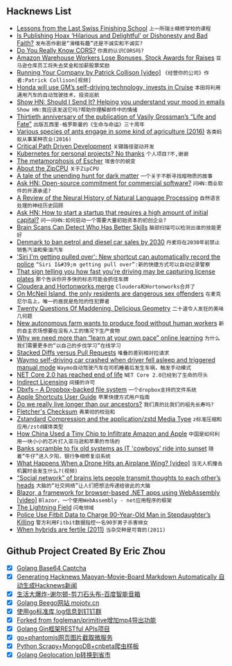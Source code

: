 ## Hacknews List


- [Lessons from the Last Swiss Finishing School](https://www.newyorker.com/magazine/2018/10/08/lessons-from-the-last-swiss-finishing-school)  `上一所瑞士精修学校的课程`
- [Is Publishing Hoax ‘Hilarious and Delightful’ or Dishonesty and Bad Faith?](https://www.chronicle.com/article/Sokal-Squared-Is-Huge/244714)  `发布恶作剧是“滑稽有趣”还是不诚实和不诚实?`
- [Do You Really Know CORS?](http://performantcode.com/web/do-you-really-know-cors)  `你真的认识CORS吗?`
- [Amazon Warehouse Workers Lose Bonuses, Stock Awards for Raises](https://www.bloomberg.com/news/articles/2018-10-03/amazon-eliminating-bonuses-stock-awards-to-help-pay-for-raises)  `亚马逊仓库员工将失去奖金和加薪股票奖励`
- [Running Your Company by Patrick Collison [video]](https://www.youtube.com/watch?v=NprBQi0cSHU)  `《经营你的公司》作者:Patrick Collison[视频]`
- [Honda will use GM’s self-driving technology, invests in Cruise](https://arstechnica.com/cars/2018/10/honda-will-use-gms-self-driving-technology-invest-2-75-billion/)  `本田将利用通用汽车的自动驾驶技术，投资巡航`
- [Show HN: Should I Send It? Helping you understand your mood in emails](http://www.shouldisendit.com/)  `Show HN:我应该发送它吗?帮助你理解邮件中的情绪`
- [Thirtieth anniversary of the publication of Vasily Grossman’s “Life and Fate”](https://www.newcriterion.com/issues/2018/10/totalitarian-physics-moral-threshing)  `出版瓦西里·格罗斯曼的《生命与命运》三十周年`
- [Various species of ants engage in some kind of agriculture (2016)](https://www.npr.org/sections/thesalt/2016/11/25/503069741/who-invented-agriculture-first-it-sure-wasnt-humans)  `各类蚂蚁从事某种农业(2016)`
- [Critical Path Driven Development](https://medium.com/@rakyll/cpdd-critical-path-driven-development-6c2592fb8ea4)  `关键路径驱动开发`
- [Kubernetes for personal projects? No thanks](https://carlosrdrz.es/kubernetes-for-small-projects/)  `个人项目?不,谢谢`
- [The metamorphosis of Escher](https://escher.ntr.nl/en/)  `埃舍尔的蜕变`
- [About the ZipCPU](http://zipcpu.com/about/zipcpu.html)  `关于ZipCPU`
- [A tale of the unending hunt for dark matter](https://www.wired.co.uk/article/dark-matter-worth-searching-for-null-results)  `一个关于不断寻找暗物质的故事`
- [Ask HN: Open-source commitment for commercial software?](item?id=18136588)  `问HN:商业软件的开源承诺?`
- [A Review of the Neural History of Natural Language Processing](http://blog.aylien.com/a-review-of-the-recent-history-of-natural-language-processing/)  `自然语言处理的神经历史回顾`
- [Ask HN: How to start a startup that requires a high amount of initial capital?](item?id=18137132)  `问一问HN:如何启动一个需要大量初始资本的初创企业?`
- [Brain Scans Can Detect Who Has Better Skills](https://www.wsj.com/articles/brain-scans-can-detect-who-has-better-skills-1538589600)  `脑部扫描可以检测出谁的技能更好`
- [Denmark to ban petrol and diesel car sales by 2030](https://www.euractiv.com/section/electric-cars/news/denmark-to-ban-petrol-and-diesel-car-sales-by-2030/)  `丹麦将在2030年前禁止销售汽油和柴油汽车`
- [&#39;Siri I&#39;m getting pulled over&#39;: New shortcut can automatically record the police](https://www.businessinsider.com/ios-12-shortcut-uses-iphone-to-record-police-during-traffic-stop-2018-10)  `“Siri I&#39;m getting pull over”:新的快捷方式可以自动记录警察`
- [That sign telling you how fast you’re driving may be capturing license plates](https://qz.com/1400791/that-road-sign-telling-you-how-fast-youre-driving-may-be-part-of-a-us-government-surveillance-network/)  `那个告诉你开多快的标志可能会抓住车牌`
- [Cloudera and Hortonworks merge](https://www.cnbc.com/2018/10/03/cloudera-and-hortonworks-announce-all-stock-merger.html)  `Cloudera和Hortonworks合并了`
- [On McNeil Island, the only residents are dangerous sex offenders](https://www.theguardian.com/us-news/2018/oct/03/dangerous-sex-offenders-mcneil-island-commitment-center)  `在麦克尼尔岛上，唯一的居民是危险的性犯罪者`
- [Twenty Questions Of Maddening, Delicious Geometry](https://mathwithbaddrawings.com/2018/10/03/twenty-questions-of-maddening-delicious-geometry/)  `二十道令人发狂的美味几何题`
- [New autonomous farm wants to produce food without human workers](https://www.technologyreview.com/s/612230/new-autonomous-farm-wants-to-produce-food-without-human-workers/)  `新的自主农场想要在没有人工的情况下生产食物`
- [Why we need more than “learn at your own pace” online learning](https://blog.brainstation.io/why-we-need-more-than-learn-at-your-own-pace/)  `为什么我们需要更多的“以自己的步伐学习”在线学习`
- [Stacked Diffs versus Pull Requests](https://jg.gg/2018/09/29/stacked-diffs-versus-pull-requests/)  `堆叠的差别相对拉请求`
- [Waymo self-driving car crashed when driver fell asleep and triggered manual mode](https://qz.com/1410928/waymos-self-driving-car-crashed-because-its-human-driver-fell-asleep/)  `Waymo自动驾驶汽车在司机睡着后发生车祸，触发手动模式`
- [NET Core 2.0 has reached end of life](https://github.com/dotnet/announcements/issues/86)  `NET Core 2.0已经到了生命的尽头`
- [Indirect Licensing](https://writing.kemitchell.com/2018/10/01/Indirect-Licensing.html)  `间接的许可`
- [Dbxfs – A Dropbox-backed file system](https://github.com/rianhunter/dbxfs)  `一个dropbox支持的文件系统`
- [Apple Shortcuts User Guide](https://support.apple.com/guide/shortcuts/welcome/ios)  `苹果快捷方式用户指南`
- [Do we really live longer than our ancestors?](http://www.bbc.com/future/story/20181002-how-long-did-ancient-people-live-life-span-versus-longevity)  `我们真的比我们的祖先长寿吗?`
- [Fletcher&#39;s Checksum](https://en.wikipedia.org/wiki/Fletcher%27s_checksum)  `弗莱彻的校验和`
- [Zstandard Compression and the application/zstd Media Type](https://tools.ietf.org/html/rfc8478)  `z标准压缩和应用/zstd媒体类型`
- [How China Used a Tiny Chip to Infiltrate Amazon and Apple](https://www.bloomberg.com/news/features/2018-10-04/the-big-hack-how-china-used-a-tiny-chip-to-infiltrate-america-s-top-companies)  `中国是如何利用一块小小的芯片打入亚马逊和苹果的市场的`
- [Banks scramble to fix old systems as IT &#39;cowboys&#39; ride into sunset](https://www.reuters.com/article/us-usa-banks-cobol/banks-scramble-to-fix-old-systems-as-it-cowboys-ride-into-sunset-idUSKBN17C0D8)  `随着“牛仔”进入夕阳，银行争相修复旧系统`
- [What Happens When a Drone Hits an Airplane Wing? [video]](https://www.youtube.com/watch?v=QH0V7kp-xg0)  `当无人机撞击机翼时会发生什么?(视频)`
- [“Social network” of brains lets people transmit thoughts to each other’s heads](https://www.technologyreview.com/s/612212/the-first-social-network-of-brains-lets-three-people-transmit-thoughts-to-each-others-heads/)  `大脑的“社交网络”让人们把想法传递给彼此的大脑`
- [Blazor, a framework for browser-based .NET apps using WebAssembly [video]](https://www.youtube.com/watch?v=JU-6pAxqAa4)  `Blazor，一个使用WebAssembly - net应用程序的框架`
- [The Lightning Field](https://www.diaart.org/visit/visit/walter-de-maria-the-lightning-field/)  `闪电领域`
- [Police Use Fitbit Data to Charge 90-Year-Old Man in Stepdaughter’s Killing](https://www.nytimes.com/2018/10/03/us/fitbit-murder-arrest.html)  `警方利用Fitbit数据指控一名90岁男子杀害继女`
- [When hybrids are fertile (2011)](http://revistapesquisa.fapesp.br/en/2012/10/23/when-hybrids-are-fertile-3/)  `当杂交种是可育的(2011)`

## Github Project Created By Eric Zhou

- [x] [Golang Base64 Captcha](https://github.com/mojocn/base64Captcha)
- [x] [Generating Hacknews Maoyan-Movie-Board Markdown Automatically 自动生成Hacknews新闻](https://github.com/dejavuzhou/md-genie)
- [x] [生活大爆炸-谢尔顿-剪刀石头布-百度智能音箱](https://github.com/mojocn/dueros-bang-game)
- [x] [Golang Beego网站 mojotv.cn](https://github.com/mojocn/www.mojotv.cn)
- [x] [使用go标准库,log信息到钉钉群](https://github.com/mojocn/dooger)
- [x] [Forked from fogleman/primitive增加mp4导出功能](https://github.com/mojocn/primitive)
- [x] [Golang Gin框架RESTful APIs项目](https://github.com/JJJJJJJerk/ezier-golang-web-api-framework)
- [x] [go+phantomjs网页图片截取微服务](https://github.com/mojocn/screen_shot)
- [x] [Python Scrapy+MongoDB+cnbeta爬虫样板](https://github.com/mojocn/scrapy_mongodb_boilerplate_cnbeta)
- [x] [Golang Geolocation Ip转换到省市](https://github.com/mojocn/ip2location)